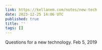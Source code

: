 ```yaml
---
link: https://kellanem.com/notes/new-tech
date: 2023-12-25 14:06 UTC
published: true
title: ''
tags: []
---
```


Questions for a new technology.
Feb 5, 2019
